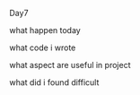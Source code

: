 Day7

what happen today

what code i wrote

what aspect are useful in project

what did i found difficult